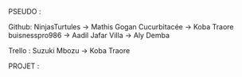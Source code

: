 PSEUDO :

Github:
NinjasTurtules -> Mathis Gogan 
Cucurbitacée -> Koba Traore
buisnesspro986 -> Aadil Jafar
Villa -> Aly Demba

Trello :
Suzuki Mbozu -> Koba Traore


PROJET :

